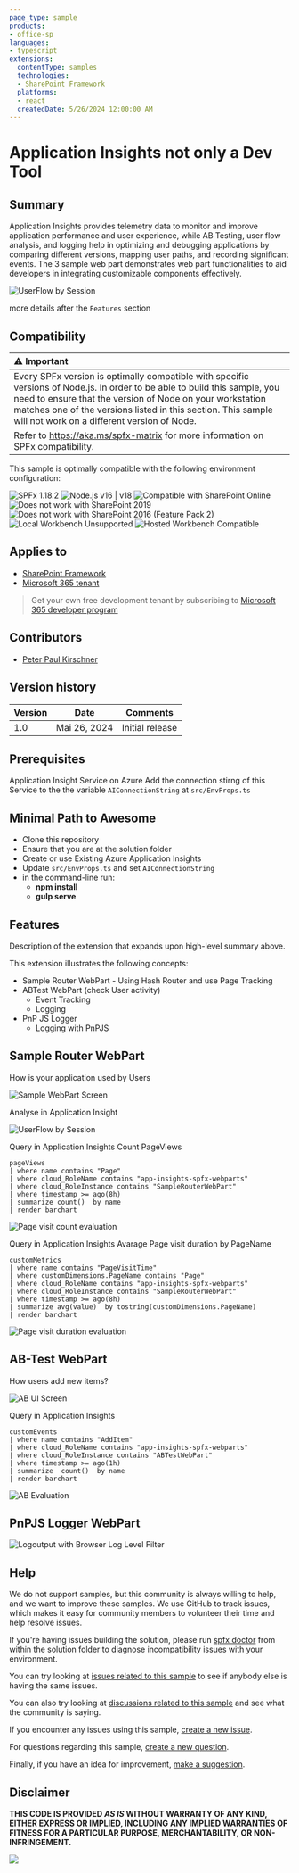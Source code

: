 ```yaml
---
page_type: sample
products:
- office-sp
languages:
- typescript
extensions:
  contentType: samples
  technologies:
  - SharePoint Framework
  platforms:
  - react
  createdDate: 5/26/2024 12:00:00 AM
---
```


# Application Insights not only a Dev Tool

## Summary

Application Insights provides telemetry data to monitor and improve application performance and user experience, while AB Testing, user flow analysis, and logging help in optimizing and debugging applications by comparing different versions, mapping user paths, and recording significant events. The 3 sample web part demonstrates web part functionalities to aid developers in integrating customizable components effectively.

![UserFlow by Session](assets/SampleRouterUserFlow.png)

more details after the `Features` section

## Compatibility

| :warning: Important          |
|:---------------------------|
| Every SPFx version is optimally compatible with specific versions of Node.js. In order to be able to build this sample, you need to ensure that the version of Node on your workstation matches one of the versions listed in this section. This sample will not work on a different version of Node.|
|Refer to <https://aka.ms/spfx-matrix> for more information on SPFx compatibility.   |

This sample is optimally compatible with the following environment configuration:

![SPFx 1.18.2](https://img.shields.io/badge/SPFx-1.18.2-green.svg)
![Node.js v16 | v18](https://img.shields.io/badge/Node.js-v16%20%7C%20v18-green.svg)
![Compatible with SharePoint Online](https://img.shields.io/badge/SharePoint%20Online-Compatible-green.svg)
![Does not work with SharePoint 2019](https://img.shields.io/badge/SharePoint%20Server%202019-Incompatible-red.svg "SharePoint Server 2019 requires SPFx 1.4.1 or lower")
![Does not work with SharePoint 2016 (Feature Pack 2)](https://img.shields.io/badge/SharePoint%20Server%202016%20(Feature%20Pack%202)-Incompatible-red.svg "SharePoint Server 2016 Feature Pack 2 requires SPFx 1.1")
![Local Workbench Unsupported](https://img.shields.io/badge/Local%20Workbench-Unsupported-red.svg "Local workbench is no longer available as of SPFx 1.13 and above")
![Hosted Workbench Compatible](https://img.shields.io/badge/Hosted%20Workbench-Compatible-green.svg)

## Applies to

- [SharePoint Framework](https://aka.ms/spfx)
- [Microsoft 365 tenant](https://docs.microsoft.com/en-us/sharepoint/dev/spfx/set-up-your-developer-tenant)

> Get your own free development tenant by subscribing to [Microsoft 365 developer program](http://aka.ms/o365devprogram)

## Contributors

* [Peter Paul Kirschner](https://github.com/petkir)

## Version history

| Version | Date             | Comments        |
| ------- | ---------------- | --------------- |
| 1.0     | Mai 26, 2024 | Initial release |


## Prerequisites

Application Insight Service on Azure
Add the connection stirng of this Service to the the variable ```AIConnectionString``` at ```src/EnvProps.ts```



## Minimal Path to Awesome

- Clone this repository
- Ensure that you are at the solution folder
- Create or use Existing Azure Application Insights
- Update ```src/EnvProps.ts``` and set ```AIConnectionString``` 
- in the command-line run:
  - **npm install**
  - **gulp serve**


## Features

Description of the extension that expands upon high-level summary above.

This extension illustrates the following concepts:

- Sample Router WebPart 
      - Using Hash Router and use Page Tracking
- ABTest WebPart (check User activity)
    - Event Tracking
    - Logging
- PnP JS Logger
    - Logging with PnPJS


## Sample Router WebPart

How is your application used by Users

![Sample WebPart Screen](assets/SampleRouterUI.png)

Analyse in Application Insight

![UserFlow by Session](assets/SampleRouterUserFlow.png)

Query in Application Insights Count PageViews
```
pageViews 
| where name contains "Page"
| where cloud_RoleName contains "app-insights-spfx-webparts"
| where cloud_RoleInstance contains "SampleRouterWebPart"
| where timestamp >= ago(8h)
| summarize count()  by name
| render barchart 
```
![Page visit count evaluation](assets/SampleRouterEvaluation.png)

Query in Application Insights Avarage Page visit duration by PageName
```
customMetrics 
| where name contains "PageVisitTime"
| where customDimensions.PageName contains "Page"
| where cloud_RoleName contains "app-insights-spfx-webparts"
| where cloud_RoleInstance contains "SampleRouterWebPart"
| where timestamp >= ago(8h)
| summarize avg(value)  by tostring(customDimensions.PageName)
| render barchart 
```
![Page visit duration evaluation](assets/SampleRouterDurationEvaluation.png)

## AB-Test WebPart

How users add new items?

![AB UI Screen](assets/ABTextUI.png)

Query in Application Insights
```
customEvents 
| where name contains "AddItem"
| where cloud_RoleName contains "app-insights-spfx-webparts"
| where cloud_RoleInstance contains "ABTestWebPart"
| where timestamp >= ago(1h)
| summarize  count()  by name
| render barchart 
```
![AB Evaluation](assets/ABEvaluation.png)

## PnPJS Logger WebPart

![Logoutput with Browser Log Level Filter](assets/PNPJSLogger.png)


## Help

We do not support samples, but this community is always willing to help, and we want to improve these samples. We use GitHub to track issues, which makes it easy for  community members to volunteer their time and help resolve issues.

If you're having issues building the solution, please run [spfx doctor](https://pnp.github.io/cli-microsoft365/cmd/spfx/spfx-doctor/) from within the solution folder to diagnose incompatibility issues with your environment.

You can try looking at [issues related to this sample](https://github.com/pnp/sp-dev-fx-webparts/issues?q=label%3A%22sample%3A%20react-appinsights-usage%22) to see if anybody else is having the same issues.

You can also try looking at [discussions related to this sample](https://github.com/pnp/sp-dev-fx-webparts/discussions?discussions_q=react-appinsights-usage) and see what the community is saying.

If you encounter any issues using this sample, [create a new issue](https://github.com/pnp/sp-dev-fx-webparts/issues/new?assignees=&labels=Needs%3A+Triage+%3Amag%3A%2Ctype%3Abug-suspected%2Csample%3A%20react-appinsights-usage&template=bug-report.yml&sample=react-appinsights-usage&authors=@petkir&title=react-appinsights-usage%20-%20).

For questions regarding this sample, [create a new question](https://github.com/pnp/sp-dev-fx-webparts/issues/new?assignees=&labels=Needs%3A+Triage+%3Amag%3A%2Ctype%3Aquestion%2Csample%3A%20react-appinsights-usage&template=question.yml&sample=react-appinsights-usage&authors=@petkir&title=react-appinsights-usage%20-%20).

Finally, if you have an idea for improvement, [make a suggestion](https://github.com/pnp/sp-dev-fx-webparts/issues/new?assignees=&labels=Needs%3A+Triage+%3Amag%3A%2Ctype%3Aenhancement%2Csample%3A%20react-appinsights-usage&template=suggestion.yml&sample=react-appinsights-usage&authors=@petkir&title=react-appinsights-usage%20-%20).

## Disclaimer

**THIS CODE IS PROVIDED *AS IS* WITHOUT WARRANTY OF ANY KIND, EITHER EXPRESS OR IMPLIED, INCLUDING ANY IMPLIED WARRANTIES OF FITNESS FOR A PARTICULAR PURPOSE, MERCHANTABILITY, OR NON-INFRINGEMENT.**

<img src="https://m365-visitor-stats.azurewebsites.net/sp-dev-fx-webparts/samples/react-appinsights-usage" />
